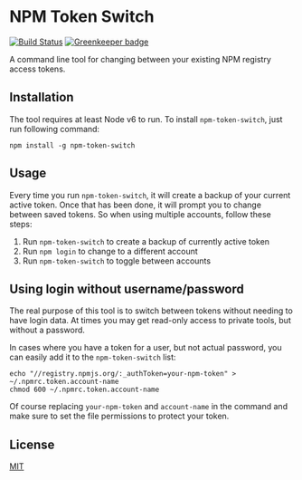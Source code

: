 # NPM Token Switch

[![Build Status](https://travis-ci.org/meister/npm-token-switch.svg?branch=master)](https://travis-ci.org/meister/npm-token-switch) [![Greenkeeper badge](https://badges.greenkeeper.io/meister/npm-token-switch.svg)](https://greenkeeper.io/)

A command line tool for changing between your existing NPM registry access
tokens.

## Installation

The tool requires at least Node v6 to run. To install `npm-token-switch`, just
run following command:
```
npm install -g npm-token-switch
```

## Usage

Every time you run `npm-token-switch`, it will create a backup of your current
active token. Once that has been done, it will prompt you to change between
saved tokens. So when using multiple accounts, follow these steps:

1. Run `npm-token-switch` to create a backup of currently active token
2. Run `npm login` to change to a different account
3. Run `npm-token-switch` to toggle between accounts

## Using login without username/password

The real purpose of this tool is to switch between tokens without needing to
have login data. At times you may get read-only access to private tools, but
without a password.

In cases where you have a token for a user, but not actual password,
you can easily add it to the `npm-token-switch` list:

```
echo "//registry.npmjs.org/:_authToken=your-npm-token" > ~/.npmrc.token.account-name
chmod 600 ~/.npmrc.token.account-name
```

Of course replacing `your-npm-token` and `account-name` in the command and make
sure to set the file permissions to protect your token.

## License

[MIT](https://github.com/meister/npm-token-switch/blob/master/LICENSE)